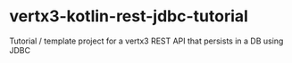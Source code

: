 # vertx3-kotlin-rest-jdbc-tutorial
Tutorial / template project for a vertx3 REST API that persists in a DB using JDBC
